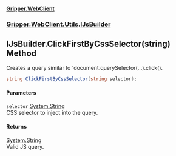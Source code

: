 #### [Gripper.WebClient](index 'index')
### [Gripper.WebClient.Utils](Gripper_WebClient_Utils 'Gripper.WebClient.Utils').[IJsBuilder](Gripper_WebClient_Utils_IJsBuilder 'Gripper.WebClient.Utils.IJsBuilder')
## IJsBuilder.ClickFirstByCssSelector(string) Method
Creates a query similar to 'document.querySelector(...).click().  
```csharp
string ClickFirstByCssSelector(string selector);
```
#### Parameters
<a name='Gripper_WebClient_Utils_IJsBuilder_ClickFirstByCssSelector(string)_selector'></a>
`selector` [System.String](https://docs.microsoft.com/en-us/dotnet/api/System.String 'System.String')  
CSS selector to inject into the query.
  
#### Returns
[System.String](https://docs.microsoft.com/en-us/dotnet/api/System.String 'System.String')  
Valid JS query.
